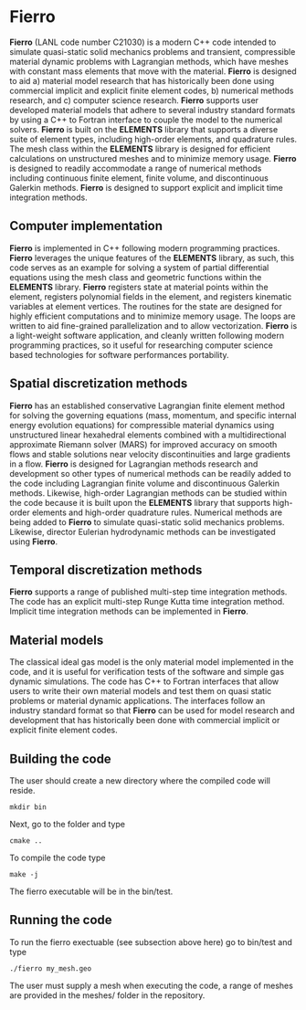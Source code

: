 # Fierro

**Fierro** (LANL code number C21030) is a modern C++ code intended to simulate quasi-static solid mechanics problems and transient, compressible material dynamic problems with Lagrangian methods, which have meshes with constant mass elements that move with the material.  **Fierro** is designed to aid a) material model research that has historically been done using commercial implicit and explicit finite element codes, b) numerical methods research, and c) computer science research.  **Fierro** supports user developed material models that adhere to several industry standard formats by using a C++ to Fortran interface to couple the model to the numerical solvers.  **Fierro** is built on the **ELEMENTS** library that supports a diverse suite of element types, including high-order elements, and quadrature rules. The mesh class within the **ELEMENTS** library is designed for efficient calculations on unstructured meshes and to minimize memory usage.  **Fierro** is designed to readily accommodate a range of numerical methods including continuous finite element, finite volume, and discontinuous Galerkin methods.  **Fierro** is designed to support explicit and implicit time integration methods.  


## Computer implementation
**Fierro** is implemented in C++ following modern programming practices.  **Fierro** leverages the unique features of the **ELEMENTS** library, as such, this code serves as an example for solving a system of partial differential equations using the mesh class and geometric functions within the **ELEMENTS** library.  **Fierro** registers state at material points within the element, registers polynomial fields in the element, and registers kinematic variables at element vertices.  The routines for the state are designed for highly efficient computations and to minimize memory usage.  The loops are written to aid fine-grained parallelization and to allow vectorization. **Fierro** is a light-weight software application, and cleanly written following modern programming practices, so it useful for researching computer science based technologies for software performances portability.  

## Spatial discretization methods 
**Fierro** has an established conservative Lagrangian finite element method for solving the governing equations (mass, momentum, and specific internal energy evolution equations) for compressible material dynamics using unstructured linear hexahedral elements combined with a multidirectional approximate Riemann solver (MARS) for improved accuracy on smooth flows and stable solutions near velocity discontinuities and large gradients in a flow. **Fierro** is designed for Lagrangian methods research and development so other types of numerical methods can be readily added to the code including Lagrangian finite volume and discontinuous Galerkin methods.  Likewise, high-order Lagrangian methods can be studied within the code because it is built upon the **ELEMENTS** library that supports high-order elements and high-order quadrature rules.  Numerical methods are being added to **Fierro** to simulate quasi-static solid mechanics problems.  Likewise, director Eulerian hydrodynamic methods can be investigated using **Fierro**.

## Temporal discretization methods 
**Fierro** supports a range of published multi-step time integration methods.  The code has an explicit multi-step Runge Kutta time integration method.  Implicit time integration methods can be implemented in **Fierro**.

## Material models  
The classical ideal gas model is the only material model implemented in the code, and it is useful for verification tests of the software and simple gas dynamic simulations.  The code has C++ to Fortran interfaces that allow users to write their own material models and test them on quasi static problems or material dynamic applications.  The interfaces follow an industry standard format so that **Fierro** can be used for model research and development that has historically been done with commercial implicit or explicit finite element codes. 

## Building the code
The user should create a new directory where the compiled code will reside.  
```
mkdir bin
```
Next, go to the folder and type
```
cmake ..
```
To compile the code type
```
make -j
```
The fierro executable will be in the bin/test.

## Running the code
To run the fierro exectuable (see subsection above here) go to bin/test and type
```
./fierro my_mesh.geo
```
The user must supply a mesh when executing the code, a range of meshes are provided in the meshes/ folder in the repository.









